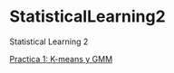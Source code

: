 # StatisticalLearning2
Statistical Learning 2


<a href="https://github.com/HectorMendia/StatisticalLearning2/blob/master/Practica1_Kmeans_GMM.ipynb">Practica 1: K-means y GMM </a>



